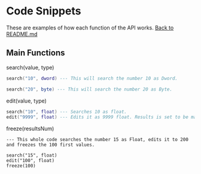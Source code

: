 # Code Snippets
These are examples of how each function of the API works.
[Back to README.md](./README.md)

## Main Functions

search(value, type)
```lua
search("10", dword) --- This will search the number 10 as Dword.

search("20", byte) --- This will search the number 20 as Byte.
```

edit(value, type)
```lua
search("10", float) --- Searches 10 as float.
edit("9999", float) --- Edits it as 9999 float. Results is set to be max 100 by default. It can be changed though.
```

freeze(resultsNum)
```
--- This whole code searches the number 15 as Float, edits it to 200 and freezes the 100 first values.

search("15", float)
edit("100", float)
freeze(100) 
```
